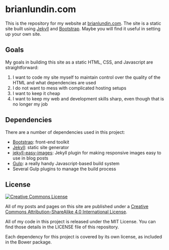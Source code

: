 # brianlundin.com

This is the repository for my website at [brianlundin.com](https://brianlundin.com). The site is a static site built using [Jekyll](https://jekyllrb.com) and [Bootstrap](https://getbootstrap.com). Maybe you will find it useful in setting up your own site.

## Goals

My goals in building this site as a static HTML, CSS, and Javascript are straightforward:

1. I want to code my site myself to maintain control over the quality of the HTML and what dependencies are used
2. I do not want to mess with complicated hosting setups
3. I want to keep it cheap
4. I want to keep my web and development skills sharp, even though that is no longer my job

## Dependencies

There are a number of dependencies used in this project:

- [Bootstrap](https://getbootstrap.com): front-end toolkit
- [Jekyll](https://jekyllrb.com): static site generator
- [jekyll-easy-images](https://github.com/blundin/jekyll-easy-images): Jekyll plugin for making responsive images easy to use in blog posts
- [Gulp](https://gulpjs.com): a really handy Javascript-based build system
- Several Gulp plugins to manage the build process

## License
<a rel="license" href="http://creativecommons.org/licenses/by-sa/4.0/"><img alt="Creative Commons License" style="border-width:0" src="https://i.creativecommons.org/l/by-sa/4.0/88x31.png" /></a>

All of my posts and pages on this site are published under a <a rel="license" href="http://creativecommons.org/licenses/by-sa/4.0/">Creative Commons Attribution-ShareAlike 4.0 International License</a>.

All of my code in this project is released under the MIT License. You can find those details in the LICENSE file of this repository.

Each dependency for this project is covered by its own license, as included in the Bower package.
